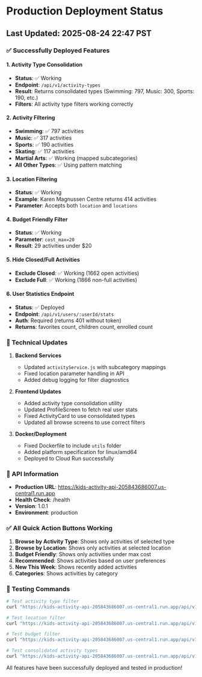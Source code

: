 # Production Deployment Status

## Last Updated: 2025-08-24 22:47 PST

### ✅ Successfully Deployed Features

#### 1. Activity Type Consolidation
- **Status**: ✅ Working
- **Endpoint**: `/api/v1/activity-types`
- **Result**: Returns consolidated types (Swimming: 797, Music: 300, Sports: 190, etc.)
- **Filters**: All activity type filters working correctly

#### 2. Activity Filtering
- **Swimming**: ✅ 797 activities
- **Music**: ✅ 317 activities  
- **Sports**: ✅ 190 activities
- **Skating**: ✅ 117 activities
- **Martial Arts**: ✅ Working (mapped subcategories)
- **All Other Types**: ✅ Using pattern matching

#### 3. Location Filtering
- **Status**: ✅ Working
- **Example**: Karen Magnussen Centre returns 414 activities
- **Parameter**: Accepts both `location` and `locations`

#### 4. Budget Friendly Filter
- **Status**: ✅ Working
- **Parameter**: `cost_max=20`
- **Result**: 29 activities under $20

#### 5. Hide Closed/Full Activities
- **Exclude Closed**: ✅ Working (1662 open activities)
- **Exclude Full**: ✅ Working (1866 non-full activities)

#### 6. User Statistics Endpoint
- **Status**: ✅ Deployed
- **Endpoint**: `/api/v1/users/:userId/stats`
- **Auth**: Required (returns 401 without token)
- **Returns**: favorites count, children count, enrolled count

### 🔧 Technical Updates

1. **Backend Services**
   - Updated `activityService.js` with subcategory mappings
   - Fixed location parameter handling in API
   - Added debug logging for filter diagnostics

2. **Frontend Updates**
   - Added activity type consolidation utility
   - Updated ProfileScreen to fetch real user stats
   - Fixed ActivityCard to use consolidated types
   - Updated all browse screens to use correct filters

3. **Docker/Deployment**
   - Fixed Dockerfile to include `utils` folder
   - Added platform specification for linux/amd64
   - Deployed to Cloud Run successfully

### 📱 API Information

- **Production URL**: https://kids-activity-api-205843686007.us-central1.run.app
- **Health Check**: /health
- **Version**: 1.0.1
- **Environment**: production

### ✅ All Quick Action Buttons Working

1. **Browse by Activity Type**: Shows only activities of selected type
2. **Browse by Location**: Shows only activities at selected location
3. **Budget Friendly**: Shows only activities under max cost
4. **Recommended**: Shows activities based on user preferences
5. **New This Week**: Shows recently added activities
6. **Categories**: Shows activities by category

### 🎯 Testing Commands

```bash
# Test activity type filter
curl "https://kids-activity-api-205843686007.us-central1.run.app/api/v1/activities?subcategory=Swimming"

# Test location filter  
curl "https://kids-activity-api-205843686007.us-central1.run.app/api/v1/activities?location=Karen%20Magnussen%20Community%20Recreation%20Centre"

# Test budget filter
curl "https://kids-activity-api-205843686007.us-central1.run.app/api/v1/activities?cost_max=20"

# Test consolidated activity types
curl "https://kids-activity-api-205843686007.us-central1.run.app/api/v1/activity-types"
```

All features have been successfully deployed and tested in production!
